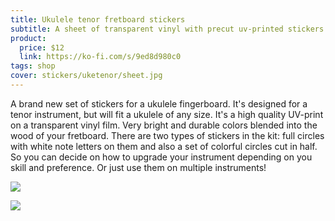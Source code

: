 ```yaml
---
title: Ukulele tenor fretboard stickers
subtitle: A sheet of transparent vinyl with precut uv-printed stickers
product:
  price: $12
  link: https://ko-fi.com/s/9ed8d980c0
tags: shop
cover: stickers/uketenor/sheet.jpg
---
```


A brand new set of stickers for a ukulele fingerboard. It's designed for a tenor instrument, but will fit a ukulele of any size. It's a high quality UV-print on a transparent vinyl film. Very bright and durable colors blended into the wood of your fretboard. There are two types of stickers in the kit: full circles with white note letters on them and also a set of colorful circles cut in half. So you can decide on how to upgrade your instrument depending on you skill and preference. Or just use them on multiple instruments!

![](/media/stickers/uketenor/hor.jpg)

![](/media/stickers/uketenor/tweezers.jpg)